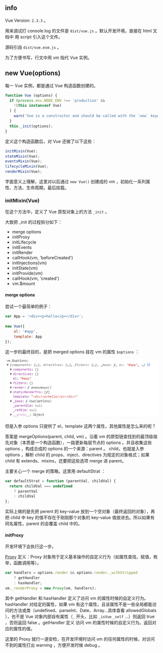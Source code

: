 ## info
Vue Version: `2.3.3` 。

用来调试打 console.log 的文件是 `dist/vue.js` 。默认开发环境，直接在 html 文档中 用 script 引入这个文件。

源码引自 `dist/vue.esm.js` 。

为了方便书写，行文中用 vm 指代 Vue 实例。

## new Vue(options)

每一 Vue 实例，都是通过 Vue 构造函数创建的。

```javascript
function Vue (options) {
  if (process.env.NODE_ENV !== 'production' &&
    !(this instanceof Vue)
  ) {
    warn('Vue is a constructor and should be called with the `new` keyword');
  }
  this._init(options);
}
```

定义这个构造函数后，对 Vue 还做了以下这些：

```javascript
initMixin(Vue);
stateMixin(Vue);
eventsMixin(Vue);
lifecycleMixin(Vue);
renderMixin(Vue);
```

字面意义上理解，这里对以后通过 `new Vue()` 创建成的 vm ，初始化一系列属性、方法、生命周期，最后挂载。

### initMixin(Vue)

在这个方法中，定义了 Vue 原型对象上的方法 `_init` 。

大致把 _init 的过程拆分如下：

 - merge options
 - initProxy
 - initLifecycle
 - initEvents
 - initRender
 - callHook(vm, 'beforeCreated')
 - initInjections(vm)
 - initState(vm)
 - initProvide(vm)
 - callHook(vm, 'created')
 - vm.$mount

#### merge options

尝试一个最简单的例子：

```javascript
var App = '<div><p>hello</p></div>';

new Vue({
    el: '#app',
    template: App
});
```

这一步的最终目的，是把 merged options 挂在 vm 的属性 `$options` ：

![merged options](./static/mergedOptions.png)

但是入参 options 只提供了 el，template 这两个属性，其他属性是怎么来的呢？

答案是 mergeOptions(parent, child, vm) 。沿着 vm 的原型链查找到的最顶级祖先对象（本质是一个构造函数），一路更新每层节点的 options 。并且收集这些 options ，构成合成的 options 的一个来源：parent 。 child，也就是入参 options ，解析 child 的 props、inject、directives 为规定的对象格式；如果 child 有 extends、mixins，还要把这些选项 merge 进 parent。

主要关心一个 merge 的策略。这里用 defaultStrat ：

```javascript
var defaultStrat = function (parentVal, childVal) {
  return childVal === undefined
    ? parentVal
    : childVal
};
```

实际上做的是先把 perent 的 key-value 放到一个空对象（最终返回的对象），再把 child 中 key 的值不存在于刚刚那个对象的 key-value 值放进去。所以如果有同名属性，parent 的会覆盖 child 中的。

#### initProxy

开发环境下会执行这一步。

[Proxy](https://developer.mozilla.org/zh-CN/docs/Web/JavaScript/Reference/Global_Objects/Proxy) 定义：Proxy 对象用于定义基本操作的自定义行为（如属性查找，赋值，枚举，函数调用等）。

```javascript
var handlers = options.render && options.render._withStripped
    ? getHandler
    : hasHandler;
vm._renderProxy = new Proxy(vm, handlers);
```

其中 getHandler 和 hasHandler 定义了访问 vm 的属性时候的自定义行为。 hasHandler 对给定的属性，如果 vm 有这个属性，且该属性不是一些全局都能访问的方法或类（undefined、parseInt、Date、Array...具体查看 allowedGlobals ），也不是 Vue 对象内部自有属性（`_` 开头，比如 `_isVue` `_self` ...）则返回 true ，否则返回 false 。getHandler 定义 访问 vm 的属性时候的自定义行为。返回对应的属性的值。

这里的 Proxy 就行一道安检，在开发环境时访问 vm 的任何属性的时候，对访问不到的属性打出 warning ，方便开发时候 debug 。













